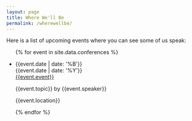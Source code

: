 ```yaml
---
layout: page
title: Where We'll Be
permalink: /wherewellbe/
---
```


Here is a list of upcoming events where you can see some of us speak:

<ul class="events">
{% for event in site.data.conferences %}
  <li class="event">
    <p>
      <div class='date'>
        <div class='month'>{{event.date | date: '%B'}}</div>
        <div class='year' >{{event.date | date: '%Y'}}</div>
      </div>
      <div class='event'><a href="{{event.link}}">{{event.event}}</a></div>
    </p>
    <p>{{event.topic}} by {{event.speaker}}</p>
    <p>{{event.location}}
  </li>
{% endfor %}
</ul>
